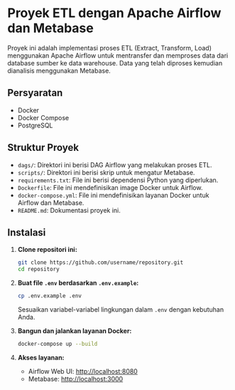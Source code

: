 # Proyek ETL dengan Apache Airflow dan Metabase

Proyek ini adalah implementasi proses ETL (Extract, Transform, Load) menggunakan Apache Airflow untuk mentransfer dan memproses data dari database sumber ke data warehouse. Data yang telah diproses kemudian dianalisis menggunakan Metabase.

## Persyaratan

- Docker
- Docker Compose
- PostgreSQL

## Struktur Proyek

- `dags/`: Direktori ini berisi DAG Airflow yang melakukan proses ETL.
- `scripts/`: Direktori ini berisi skrip untuk mengatur Metabase.
- `requirements.txt`: File ini berisi dependensi Python yang diperlukan.
- `Dockerfile`: File ini mendefinisikan image Docker untuk Airflow.
- `docker-compose.yml`: File ini mendefinisikan layanan Docker untuk Airflow dan Metabase.
- `README.md`: Dokumentasi proyek ini.

## Instalasi

1. **Clone repositori ini:**

    ```bash
    git clone https://github.com/username/repository.git
    cd repository
    ```

2. **Buat file `.env` berdasarkan `.env.example`:**

    ```bash
    cp .env.example .env
    ```

    Sesuaikan variabel-variabel lingkungan dalam `.env` dengan kebutuhan Anda.

3. **Bangun dan jalankan layanan Docker:**

    ```bash
    docker-compose up --build
    ```

4. **Akses layanan:**

    - Airflow Web UI: [http://localhost:8080](http://localhost:8080)
    - Metabase: [http://localhost:3000](http://localhost:3000)
